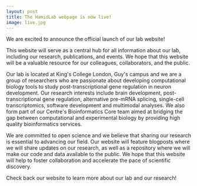 ```yaml
---
layout: post
title: The HamidLab webpage is now live!
image: live.jpg
---
```








We are excited to announce the official launch of our lab website! 

This website will serve as a central hub for all information about our lab, including our research, publications, and events. We hope that this website will be a valuable resource for our colleagues, collaborators, and the public.

Our lab is located at King's College London, Guy's campus and we are a group of researchers who are passionate about developing computational biology tools to study post-transcriptional gene regulation in neuron development. Our research interests include brain development, post-transcriptional gene regulation, alternative pre-mRNA splicing, single-cell transcriptomics, software development and multimodal analyses. We also form part of our Centre's Bioinformatics Core team aimed at bridging the gap between computational and experimental biology by providing high quality bioinformatics services. 

We are committed to open science and we believe that sharing our research is essential to advancing our field. Our website will feature blogposts where we will share updates on our research, as well as a repository where we will make our code and data available to the public. We hope that this website will help to foster collaboration and accelerate the pace of scientific discovery.



Check back our website to learn more about our lab and our research! 

